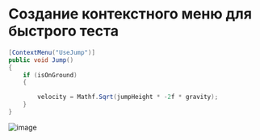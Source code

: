 # Создание контекстного меню для быcтрого теста

```c#
[ContextMenu("UseJump")]
public void Jump()
{
    if (isOnGround)
    {

        velocity = Mathf.Sqrt(jumpHeight * -2f * gravity);
    }
}
```
![image](https://github.com/Dyshakov/unity/assets/91851290/1dc57414-d52f-40c1-a3ad-0122c40a76b4)
